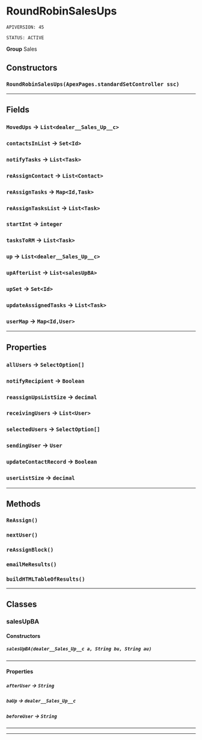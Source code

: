 # RoundRobinSalesUps

`APIVERSION: 45`

`STATUS: ACTIVE`



**Group** Sales

## Constructors
### `RoundRobinSalesUps(ApexPages.standardSetController ssc)`
---
## Fields

### `MovedUps` → `List<dealer__Sales_Up__c>`


### `contactsInList` → `Set<Id>`


### `notifyTasks` → `List<Task>`


### `reAssignContact` → `List<Contact>`


### `reAssignTasks` → `Map<Id,Task>`


### `reAssignTasksList` → `List<Task>`


### `startInt` → `integer`


### `tasksToRM` → `List<Task>`


### `up` → `List<dealer__Sales_Up__c>`


### `upAfterList` → `List<salesUpBA>`


### `upSet` → `Set<Id>`


### `updateAssignedTasks` → `List<Task>`


### `userMap` → `Map<Id,User>`


---
## Properties

### `allUsers` → `SelectOption[]`


### `notifyRecipient` → `Boolean`


### `reassignUpsListSize` → `decimal`


### `receivingUsers` → `List<User>`


### `selectedUsers` → `SelectOption[]`


### `sendingUser` → `User`


### `updateContactRecord` → `Boolean`


### `userListSize` → `decimal`


---
## Methods
### `ReAssign()`
### `nextUser()`
### `reAssignBlock()`
### `emailMeResults()`
### `buildHTMLTableOfResults()`
---
## Classes
### salesUpBA
#### Constructors
##### `salesUpBA(dealer__Sales_Up__c a, String bu, String au)`
---
#### Properties

##### `afterUser` → `String`


##### `baUp` → `dealer__Sales_Up__c`


##### `beforeUser` → `String`


---

---
